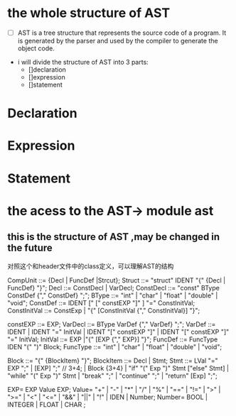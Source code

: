 # the whole structure of AST
- [ ] AST is a tree structure that represents the source code of a program. It is generated by the parser and used by the compiler to generate the object code.
- i will divide the structure of AST into 3 parts:
  - []declaration
  - []expression
  - []statement
# Declaration
# Expression
# Statement
# the acess to the AST-> module ast
## this is the structure of AST ,may be changed in the future
对照这个和header文件中的class定义，可以理解AST的结构

CompUnit      ::= {Decl | FuncDef |Strcut};
Struct        ::= "struct" IDENT "{" {Decl | FuncDef} "}";
Decl          ::= ConstDecl | VarDecl;
ConstDecl     ::= "const" BType ConstDef {"," ConstDef} ";";
BType         ::= "int" | "char" | "float" | "double" | "void";
ConstDef      ::= IDENT [" [" constEXP "]" ] "=" ConstInitVal;
ConstInitVal  ::= ConstExp | "{" [ConstInitVal {"," ConstInitVal}] "}";

constEXP      ::= EXP;
VarDecl       ::= BType VarDef {"," VarDef} ";";
VarDef        ::= IDENT | IDENT "=" InitVal | IDENT "[" constEXP "]" | IDENT "[" constEXP "]" "=" InitVal;
InitVal       ::= EXP |"{" [EXP {"," EXP}] "}";
FuncDef       ::= FuncType IDEN "(" ")" Block;
FuncType      ::= "int" | "char" | "float" | "double" | "void";

Block         ::= "{" {BlockItem} "}";
BlockItem     ::= Decl | Stmt;
Stmt          ::= LVal "=" EXP ";"
| [EXP] ";" // 3+4;
| Block {3+4}
| "if" "(" Exp ")" Stmt ["else" Stmt]
| "while" "(" Exp ")" Stmt
| "break" ";"
| "continue" ";"
| "return" [Exp] ";";

EXP= EXP Value EXP;
Value= "+" | "-" | "*" | "/" | "%" | "==" | "!=" | ">" | ">=" | "<" | "<=" | "&&" | "||" | "!" | IDEN | Number;
Number= BOOL | INTEGER | FLOAT | CHAR ;
